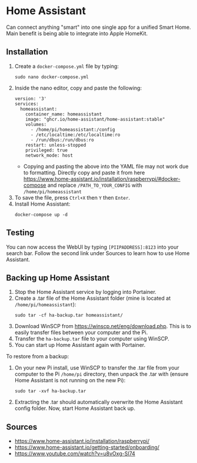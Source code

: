 # Home Assistant 
Can connect anything "smart" into one single app for a unified Smart Home. Main benefit is being able to integrate into Apple HomeKit. 
## Installation
1. Create a `docker-compose.yml` file by typing:
    ```
    sudo nano docker-compose.yml
    ```
2. Inside the nano editor, copy and paste the following:
    ```
    version: '3'
    services:
      homeassistant:
        container_name: homeassistant
        image: "ghcr.io/home-assistant/home-assistant:stable"
        volumes:
          - /home/pi/homeassistant:/config
          - /etc/localtime:/etc/localtime:ro
          - /run/dbus:/run/dbus:ro
        restart: unless-stopped
        privileged: true
        network_mode: host
    ```
    - Copying and pasting the above into the YAML file may not work due to formatting. Directly copy and paste it from here https://www.home-assistant.io/installation/raspberrypi/#docker-compose and replace `/PATH_TO_YOUR_CONFIG` with `/home/pi/homeassistant`
3. To save the file, press `Ctrl+X` then `Y` then `Enter`.
4. Install Home Assistant:
    ```
    docker-compose up -d
    ```
## Testing
You can now access the WebUI by typing `[PIIPADDRESS]:8123` into your search bar. Follow the second link under Sources to learn how to use Home Assistant.
## Backing up Home Assistant
1. Stop the Home Assistant service by logging into Portainer.
2. Create a .tar file of the Home Assistant folder (mine is located at `/home/pi/homeassistant`):
    ```
    sudo tar -cf ha-backup.tar homeassistant/
    ```
3. Download WinSCP from https://winscp.net/eng/download.php. This is to easily transfer files between your computer and the Pi.
4. Transfer the `ha-backup.tar` file to your computer using WinSCP.
5. You can start up Home Assistant again with Portainer.
<!-- -->

To restore from a backup:
1. On your new Pi install, use WinSCP to transfer the .tar file from your computer to the Pi `/home/pi` directory, then unpack the .tar with (ensure Home Assistant is not running on the new Pi):
    ```
    sudo tar -xvf ha-backup.tar
    ```
2. Extracting the .tar should automatically overwrite the Home Assistant config folder. Now, start Home Assistant back up.
## Sources
* https://www.home-assistant.io/installation/raspberrypi/
* https://www.home-assistant.io/getting-started/onboarding/
* https://www.youtube.com/watch?v=u8vOxg-SI74
